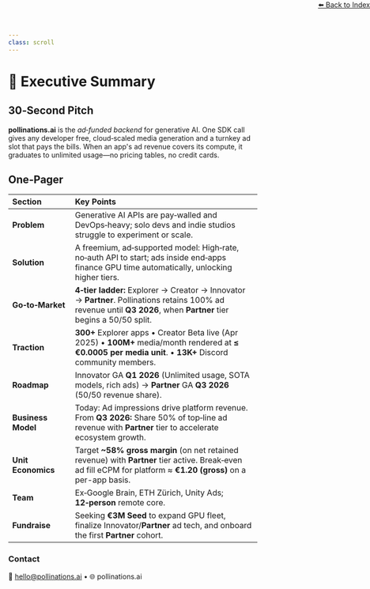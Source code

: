 ```yaml
---
class: scroll
---
```


<div style="text-align: right; position: absolute; top: 0; right: 0;">
<a href="/10">⬅️ Back to Index</a>
</div>

# 📑 **Executive Summary**

## 30‑Second Pitch

**pollinations.ai** is the *ad‑funded backend* for generative AI. One SDK call gives any developer free, cloud‑scaled media generation and a turnkey ad slot that pays the bills. When an app's ad revenue covers its compute, it graduates to unlimited usage—no pricing tables, no credit cards.

## One‑Pager

| Section            | Key Points                                                                                                                                                                |
| :----------------- | :------------------------------------------------------------------------------------------------------------------------------------------------------------------------ |
| **Problem**        | Generative AI APIs are pay‑walled and DevOps‑heavy; solo devs and indie studios struggle to experiment or scale.                                                            |
| **Solution**       | A freemium, ad‑supported model: High‑rate, no‑auth API to start; ads inside end‑apps finance GPU time automatically, unlocking higher tiers.                                |
| **Go‑to‑Market**   | **4‑tier ladder:** Explorer → Creator → Innovator → **Partner**. Pollinations retains 100% ad revenue until **Q3 2026**, when **Partner** tier begins a 50/50 split.             |
| **Traction**       | **300+** Explorer apps • Creator Beta live (Apr 2025) • **100M+** media/month rendered at **≤ €0.0005 per media unit**. • **13K+** Discord community members.                 |
| **Roadmap**        | Innovator GA **Q1 2026** (Unlimited usage, SOTA models, rich ads) → **Partner** GA **Q3 2026** (50/50 revenue share).                                                            |
| **Business Model** | Today: Ad impressions drive platform revenue. From **Q3 2026:** Share 50% of top‑line ad revenue with **Partner** tier to accelerate ecosystem growth.                         |
| **Unit Economics** | Target **~58% gross margin** (on net retained revenue) with **Partner** tier active. Break‑even ad fill eCPM for platform ≈ **€1.20 (gross)** on a per-app basis.                |
| **Team**           | Ex‑Google Brain, ETH Zürich, Unity Ads; **12‑person** remote core.                                                                                                          |
| **Fundraise**      | Seeking **€3M Seed** to expand GPU fleet, finalize Innovator/**Partner** ad tech, and onboard the first **Partner** cohort.                                                   |

### Contact

📧 [hello@pollinations.ai](mailto:hello@pollinations.ai) • 🌐 pollinations.ai

